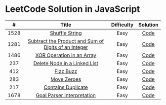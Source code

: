 # LeetCode Solution in JavaScript

|  #   |                                                                    Title                                                                     | Difficulty |                                             Solution                                              |
| :--: | :------------------------------------------------------------------------------------------------------------------------------------------: | :--------: | :-----------------------------------------------------------------------------------------------: |
| 1528 |                                       [Shuffle String](https://leetcode.com/problems/shuffle-string/)                                        |    Easy    |      [Code](https://github.com/abhikhatri67/LeetCode-JavaScript/blob/main/shuffle_String.js)      |
| 1281 | [ Subtract the Product and Sum of Digits of an Integer](https://leetcode.com/problems/subtract-the-product-and-sum-of-digits-of-an-integer/) |    Easy    |  [Code](https://github.com/abhikhatri67/LeetCode-JavaScript/blob/main/subtractProductAndSum.js)   |
| 1486 |                           [ XOR Operation in an Array ](https://leetcode.com/problems/xor-operation-in-an-array/)                            |    Easy    |       [Code](https://github.com/abhikhatri67/LeetCode-JavaScript/blob/main/xorOperation.js)       |
| 237  |                        [ Delete Node in a Linked List ](https://leetcode.com/problems/delete-node-in-a-linked-list/)                         |    Easy    |        [Code](https://github.com/abhikhatri67/LeetCode-JavaScript/blob/main/deleteNode.js)        |
| 412  |                                           [ Fizz Buzz ](https://leetcode.com/problems/fizz-buzz/)                                            |    Easy    |         [Code](https://github.com/abhikhatri67/LeetCode-JavaScript/blob/main/fizzbuzz.js)         |
| 283  |                                         [ Move Zeroes ](https://leetcode.com/problems/move-zeroes/)                                          |    Easy    |        [Code](https://github.com/abhikhatri67/LeetCode-JavaScript/blob/main/moveZeroes.js)        |
| 217  |                                  [ Contains Duplicate ](https://leetcode.com/problems/contains-duplicate/)                                   |    Easy    |    [Code](https://github.com/abhikhatri67/LeetCode-JavaScript/blob/main/containsDuplicate.js)     |
| 1678 |                          [ Goal Parser Interpretation ](https://leetcode.com/problems/goal-parser-interpretation/)                           |    Easy    | [Code](https://github.com/abhikhatri67/LeetCode-JavaScript/blob/main/goalParserInterpretation.js) |
